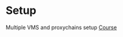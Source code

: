 # Setup

Multiple VMS and proxychains setup
[Course](https://www.udemy.com/course/the-complete-cyber-security-course-anonymous-browsing/learn/lecture/5451888#overview)
